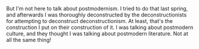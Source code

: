 But I'm not here to talk about postmodernism. I tried to do that last spring, and afterwards I was thoroughly deconstructed by the deconstructionists for attempting to deconstruct deconstructionism. At least, that's the construction I put on their construction of it. I was talking about postmodern culture, and they thought I was talking about postmodern literature. Not at all the same thing!